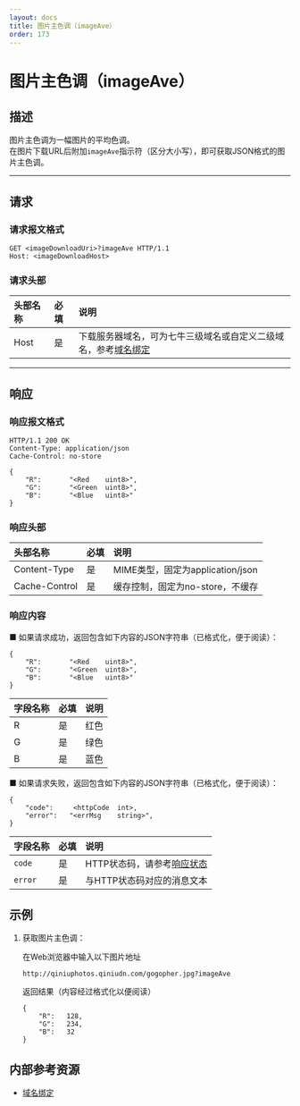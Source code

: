 ```yaml
---
layout: docs
title: 图片主色调（imageAve）
order: 173
---
```


<a id="imageAve"></a>
# 图片主色调（imageAve）

<a id="imageAve-description"></a>
## 描述

图片主色调为一幅图片的平均色调。  
在图片下载URL后附加`imageAve`指示符（区分大小写），即可获取JSON格式的图片主色调。  

---

<a id="imageAve-request"></a>
## 请求

<a id="imageAve-request-syntax"></a>
### 请求报文格式

```
GET <imageDownloadUri>?imageAve HTTP/1.1
Host: <imageDownloadHost>
```

<a id="imageAve-request-header"></a>
### 请求头部

头部名称       | 必填 | 说明
:------------- | :--- | :------------------------------------------
Host           | 是   | 下载服务器域名，可为七牛三级域名或自定义二级域名，参考[域名绑定][cnameBindingHref]

---

<a id="imageAve-response"></a>
## 响应

<a id="imageAve-response-syntax"></a>
### 响应报文格式

```
HTTP/1.1 200 OK
Content-Type: application/json
Cache-Control: no-store

{
    "R":       "<Red    uint8>",
    "G":       "<Green  uint8>",
    "B":       "<Blue   uint8>"
}
```

<a id="imageAve-response-header"></a>
### 响应头部

头部名称       | 必填 | 说明
:------------- | :--- | :------------------------------------------
Content-Type   | 是   | MIME类型，固定为application/json
Cache-Control  | 是   | 缓存控制，固定为no-store，不缓存

<a id="imageAve-response-content"></a>
### 响应内容

■ 如果请求成功，返回包含如下内容的JSON字符串（已格式化，便于阅读）：  

```
{
    "R":       "<Red    uint8>",
    "G":       "<Green  uint8>",
    "B":       "<Blue   uint8>"
}
```

字段名称       | 必填   | 说明
:------------- | :----- | :------------------------------
R         | 是     | 红色
G          | 是     | 绿色
B         | 是     | 蓝色

■ 如果请求失败，返回包含如下内容的JSON字符串（已格式化，便于阅读）：  

```
{
	"code":     <httpCode  int>, 
    "error":   "<errMsg    string>",
}
```

字段名称     | 必填 | 说明                              
:----------- | :--- | :--------------------------------------------------------------------
`code`       | 是   | HTTP状态码，请参考[响应状态](#imageAve-response-status)
`error`      | 是   | 与HTTP状态码对应的消息文本


<a id="imageAve-samples"></a>
## 示例

1. 获取图片主色调：  

	在Web浏览器中输入以下图片地址  

	```
    http://qiniuphotos.qiniudn.com/gogopher.jpg?imageAve
	```

	返回结果（内容经过格式化以便阅读）  

	```
    {
        "R":   128,
        "G":   234,
        "B":   32
    }
	```

<a id="imageAve-internal-resources"></a>
## 内部参考资源

- [域名绑定][cnameBindingHref]

[sendBugReportHref]:            mailto:support@qiniu.com?subject=599错误日志     "发送错误报告"
[cnameBindingHref]:             http://kb.qiniu.com/53a48154                     "域名绑定"
